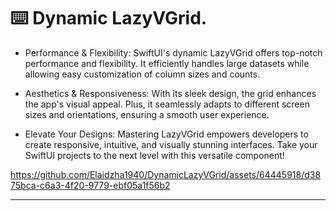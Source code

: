 ⌨️ Dynamic LazyVGrid.
=========

- Performance & Flexibility: SwiftUI's dynamic LazyVGrid offers top-notch performance and flexibility. It efficiently handles large datasets while allowing easy customization of column sizes and counts.

- Aesthetics & Responsiveness: With its sleek design, the grid enhances the app's visual appeal. Plus, it seamlessly adapts to different screen sizes and orientations, ensuring a smooth user experience.

- Elevate Your Designs: Mastering LazyVGrid empowers developers to create responsive, intuitive, and visually stunning interfaces. Take your SwiftUI projects to the next level with this versatile component!

https://github.com/Elaidzha1940/DynamicLazyVGrid/assets/64445918/d3875bca-c6a3-4f20-9779-ebf05a1f56b2

----------
